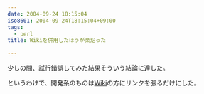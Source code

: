 ```yaml
---
date: 2004-09-24 18:15:04
iso8601: 2004-09-24T18:15:04+09:00
tags:
  - perl
title: Wikiを併用したほうが楽だった

---
```


<div class="entry-body">
  <p>少しの間、試行錯誤してみた結果そういう結論に達した。</p>

  <p>というわけで、開発系のものは<a href="https://www.nqou.net">Wiki</a>の方にリンクを張るだけにした。</p>
</div>
